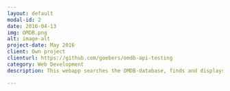 ```yaml
---
layout: default
modal-id: 2
date: 2016-04-13
img: OMDB.png
alt: image-alt
project-date: May 2016
client: Own project
clienturl: https://github.com/goebers/omdb-api-testing
category: Web Development
description: This webapp searches the OMDB-database, finds and displays a movie/series with the same name or IMDB- code as searched.

---
```

